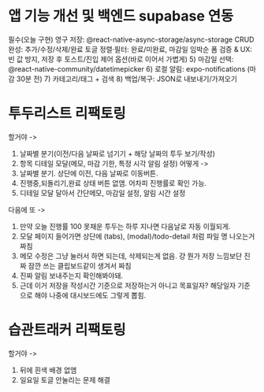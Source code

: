 # 앱 기능 개선 및 백엔드 supabase 연동

필수(오늘 구현)
영구 저장: @react-native-async-storage/async-storage
CRUD 완성: 추가/수정/삭제/완료 토글
정렬·필터: 완료/미완료, 마감일 임박순
폼 검증 & UX: 빈 값 방지, 저장 후 토스트/진입 제어
옵션(바로 이어서 가볍게)
5) 마감일 선택: @react-native-community/datetimepicker
6) 로컬 알림: expo-notifications (마감 30분 전)
7) 카테고리/태그 + 검색
8) 백업/복구: JSON로 내보내기/가져오기


# 투두리스트 리팩토링
할거야 ->
1. 날짜별 분기(이전/다음 날짜로 넘기기 + 해당 날짜의 투두 보기/작성)
2. 항목 디테일 모달(메모, 마감 기한, 특정 시각 알림 설정)
어떻게 ->
1. 날짜별 분기. 상단에 이전, 다음 날짜로 이동버튼. 
2. 진행중,되돌리기,완료 상태 버튼 없앰. 어차피 진행률로 확인 가능.
3. 디테일 모달 달아서 간단메모, 마감일 설정, 알림 시간 설정

다음에 또 ->
1. 만약 오늘 진행률 100 못채운 투두는 하루 지나면 다음날로 자동 이월되게. 
2. 모달 페이지 들어가면 상단에 (tabs), (modal)/todo-detail 처럼 파일 명 나오는거 짜침
3. 메모 수정은 그냥 눌러서 하면 되는데, 삭제되는게 없음. 걍 뭔가 저장 느낌보단 진짜 잠깐 쓰는 클립보드같이 생겨서 짜침
4. 진짜 알림 보내주는지 확인해봐야돼.
5. 근데 이거 저장을 작성시간 기준으로 저장하는거 아니고 목표일자? 해당일자 기준으로 해야 나중에 대시보드에도 그렇게 뽑힘.

# 습관트래커 리팩토링
할거야 -> 
1. 뒤에 흰색 배경 없앰
2. 일요일 토글 안눌리는 문제 해결

